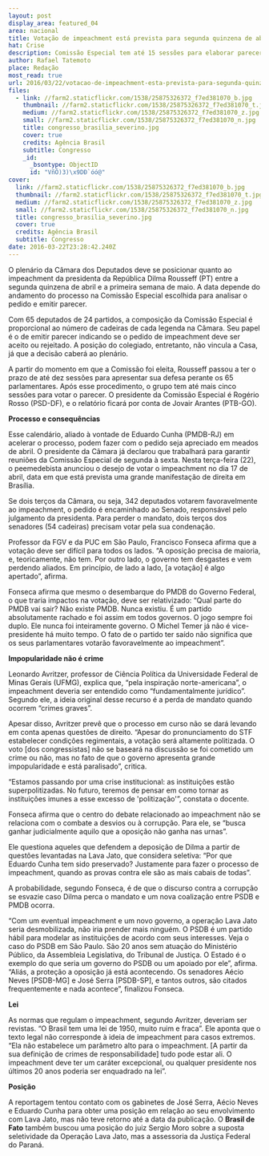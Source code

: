 ```yaml
---
layout: post
display_area: featured_04
area: nacional
title: Votação de impeachment está prevista para segunda quinzena de abril
hat: Crise
description: Comissão Especial tem até 15 sessões para elaborar parecer sobre pedido; especialistas questionam caráter político da vo
author: Rafael Tatemoto
place: Redação
most_read: true
url: 2016/03/22/votacao-de-impeachment-esta-prevista-para-segunda-quinzena-de-abril/
files:
  - link: //farm2.staticflickr.com/1538/25875326372_f7ed381070_b.jpg
    thumbnail: //farm2.staticflickr.com/1538/25875326372_f7ed381070_t.jpg
    medium: //farm2.staticflickr.com/1538/25875326372_f7ed381070_z.jpg
    small: //farm2.staticflickr.com/1538/25875326372_f7ed381070_n.jpg
    title: congresso_brasilia_severino.jpg
    cover: true
    credits: Agência Brasil
    subtitle: Congresso
    _id:
      _bsontype: ObjectID
      id: "VñÕ)3)\x9DÐ`óó@"
cover:
  link: //farm2.staticflickr.com/1538/25875326372_f7ed381070_b.jpg
  thumbnail: //farm2.staticflickr.com/1538/25875326372_f7ed381070_t.jpg
  medium: //farm2.staticflickr.com/1538/25875326372_f7ed381070_z.jpg
  small: //farm2.staticflickr.com/1538/25875326372_f7ed381070_n.jpg
  title: congresso_brasilia_severino.jpg
  cover: true
  credits: Agência Brasil
  subtitle: Congresso
date: 2016-03-22T23:28:42.240Z
---
```

<p dir="ltr">O plen&aacute;rio da C&acirc;mara dos Deputados deve se posicionar quanto ao impeachment da presidenta da Rep&uacute;blica Dilma Rousseff (PT) entre a segunda quinzena de abril e a primeira semana de maio. A data depende do andamento do processo na Comiss&atilde;o Especial escolhida para analisar o pedido e emitir parecer.</p>

<p dir="ltr">Com 65 deputados de 24 partidos, a composi&ccedil;&atilde;o da Comiss&atilde;o Especial &eacute; proporcional ao n&uacute;mero de cadeiras de cada legenda na C&acirc;mara. Seu papel &eacute; o de emitir parecer indicando se o pedido de impeachment deve ser aceito ou rejeitado. A posi&ccedil;&atilde;o do colegiado, entretanto, n&atilde;o vincula a Casa, j&aacute; que a decis&atilde;o caber&aacute; ao plen&aacute;rio.</p>

<p dir="ltr">A partir do momento em que a Comiss&atilde;o foi eleita, Rousseff passou a ter o prazo de at&eacute; dez sess&otilde;es para apresentar sua defesa perante os 65 parlamentares. Ap&oacute;s esse procedimento, o grupo tem at&eacute; mais cinco sess&otilde;es para votar o parecer. O presidente da Comiss&atilde;o Especial &eacute; Rog&eacute;rio Rosso (PSD-DF), e o relat&oacute;rio ficar&aacute; por conta de Jovair Arantes (PTB-GO).</p>

<p dir="ltr"><strong>Processo e consequ&ecirc;ncias</strong></p>

<p dir="ltr">Esse calend&aacute;rio, aliado &agrave; vontade de Eduardo Cunha (PMDB-RJ) em acelerar o processo, podem fazer com o pedido seja apreciado em meados de abril. O presidente da C&acirc;mara j&aacute; declarou que trabalhar&aacute; para garantir reuni&otilde;es da Comiss&atilde;o Especial de segunda &agrave; sexta. Nesta ter&ccedil;a-feira (22), o peemedebista anunciou o desejo de votar o impeachment no dia 17 de abril, data em que est&aacute; prevista uma grande manifesta&ccedil;&atilde;o de direita em Bras&iacute;lia.</p>

<p dir="ltr">Se dois ter&ccedil;os da C&acirc;mara, ou seja, 342 deputados votarem favoravelmente ao impeachment, o pedido &eacute; encaminhado ao Senado, respons&aacute;vel pelo julgamento da presidenta. Para perder o mandato, dois ter&ccedil;os dos senadores (54 cadeiras) precisam votar pela sua condena&ccedil;&atilde;o.</p>

<p dir="ltr">Professor da FGV e da PUC em S&atilde;o Paulo, Francisco Fonseca afirma que a vota&ccedil;&atilde;o deve ser dif&iacute;cil para todos os lados. &ldquo;A oposi&ccedil;&atilde;o precisa de maioria, e, teoricamente, n&atilde;o tem. Por outro lado, o governo tem desgastes e vem perdendo aliados. Em princ&iacute;pio, de lado a lado, [a vota&ccedil;&atilde;o] &eacute; algo apertado&rdquo;, afirma.</p>

<p dir="ltr">Fonseca afirma que mesmo o desembarque do PMDB do Governo Federal, o que traria impactos na vota&ccedil;&atilde;o, deve ser relativizado: &ldquo;Qual parte do PMDB vai sair? N&atilde;o existe PMDB. Nunca existiu. &Eacute; um partido absolutamente rachado e foi assim em todos governos. O jogo sempre foi duplo. Ele nunca foi inteiramente governo. O Michel Temer j&aacute; n&atilde;o &eacute; vice-presidente h&aacute; muito tempo. O fato de o partido ter sa&iacute;do n&atilde;o significa que os seus parlamentares votar&atilde;o favoravelmente ao impeachment&rdquo;.</p>

<p dir="ltr"><strong>Impopularidade n&atilde;o &eacute; crime</strong></p>

<p dir="ltr">Leonardo Avritzer, professor de Ci&ecirc;ncia Pol&iacute;tica da Universidade Federal de Minas Gerais (UFMG), explica que, &ldquo;pela inspira&ccedil;&atilde;o norte-americana&rdquo;, o impeachment deveria ser entendido como &ldquo;fundamentalmente jur&iacute;dico&rdquo;. Segundo ele, a ideia original desse recurso &eacute; a perda de mandato quando ocorrem &ldquo;crimes graves&rdquo;.</p>

<p dir="ltr">Apesar disso, Avritzer prev&ecirc; que o processo em curso n&atilde;o se dar&aacute; levando em conta apenas quest&otilde;es de direito. &ldquo;Apesar do pronunciamento do STF estabelecer condi&ccedil;&otilde;es regimentais, a vota&ccedil;&atilde;o ser&aacute; altamente politizada. O voto [dos congressistas] n&atilde;o se basear&aacute; na discuss&atilde;o se foi cometido um crime ou n&atilde;o, mas no fato de que o governo apresenta grande impopularidade e est&aacute; paralisado&rdquo;, critica.</p>

<p dir="ltr">&ldquo;Estamos passando por uma crise institucional: as institui&ccedil;&otilde;es est&atilde;o superpolitizadas. No futuro, teremos de pensar em como tornar as institui&ccedil;&otilde;es imunes a esse excesso de &#39;politiza&ccedil;&atilde;o&#39;&rdquo;, constata o docente.</p>

<p dir="ltr">Fonseca afirma que o centro do debate relacionado ao impeachment n&atilde;o se relaciona com o combate a desvios ou &agrave; corrup&ccedil;&atilde;o. Para ele, se &ldquo;busca ganhar judicialmente aquilo que a oposi&ccedil;&atilde;o n&atilde;o ganha nas urnas&rdquo;.</p>

<p dir="ltr">Ele questiona aqueles que defendem a deposi&ccedil;&atilde;o de Dilma a partir de quest&otilde;es levantadas na Lava Jato, que considera seletiva: &ldquo;Por que Eduardo Cunha tem sido preservado? Justamente para fazer o processo de impeachment, quando as provas contra ele s&atilde;o as mais cabais de todas&rdquo;.</p>

<p dir="ltr">A probabilidade, segundo Fonseca, &eacute; de que o discurso contra a corrup&ccedil;&atilde;o se esvazie caso Dilma perca o mandato e um nova coaliza&ccedil;&atilde;o entre PSDB e PMDB ocorra.</p>

<p dir="ltr">&ldquo;Com um eventual impeachment e um novo governo, a opera&ccedil;&atilde;o Lava Jato seria desmobilizada, n&atilde;o iria prender mais ningu&eacute;m. O PSDB &eacute; um partido h&aacute;bil para modelar as institui&ccedil;&otilde;es de acordo com seus interesses. Veja o caso do PSDB em S&atilde;o Paulo. S&atilde;o 20 anos sem atua&ccedil;&atilde;o do Minist&eacute;rio P&uacute;blico, da Assembleia Legislativa, do Tribunal de Justi&ccedil;a. O Estado &eacute; o exemplo do que seria um governo do PSDB ou um apoiado por ele&rdquo;, afirma. &ldquo;Ali&aacute;s, a prote&ccedil;&atilde;o a oposi&ccedil;&atilde;o j&aacute; est&aacute; acontecendo. Os senadores A&eacute;cio Neves [PSDB-MG] e Jos&eacute; Serra [PSDB-SP], e tantos outros, s&atilde;o citados frequentemente e nada acontece&rdquo;, finalizou Fonseca.</p>

<p dir="ltr"><strong>Lei</strong></p>

<p dir="ltr">As normas que regulam o impeachment, segundo Avritzer, deveriam ser revistas. &ldquo;O Brasil tem uma lei de 1950, muito ruim e fraca&rdquo;. Ele aponta que o texto legal n&atilde;o corresponde &agrave; ideia de impeachment para casos extremos. &ldquo;Ela n&atilde;o estabelece um par&acirc;metro alto para o impeachment. [A partir da sua defini&ccedil;&atilde;o de crimes de responsabilidade] tudo pode estar ali. O impeachment deve ter um car&aacute;ter excepcional, ou qualquer presidente nos &uacute;ltimos 20 anos poderia ser enquadrado na lei&rdquo;.</p>

<p dir="ltr"><strong>Posi&ccedil;&atilde;o</strong></p>

<p dir="ltr">A reportagem tentou contato com os gabinetes de Jos&eacute; Serra, A&eacute;cio Neves e Eduardo Cunha para obter uma posi&ccedil;&atilde;o em rela&ccedil;&atilde;o ao seu envolvimento com Lava Jato, mas n&atilde;o teve retorno at&eacute; a data da publica&ccedil;&atilde;o. O&nbsp;<strong>Brasil de Fato</strong>&nbsp;tamb&eacute;m buscou uma posi&ccedil;&atilde;o do juiz Sergio Moro sobre a suposta seletividade da Opera&ccedil;&atilde;o Lava Jato, mas a assessoria da Justi&ccedil;a Federal do Paran&aacute;.</p>

